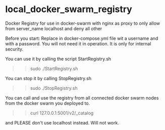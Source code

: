 # local_docker_swarm_registry
Docker Registry for use in docker-swarm with nginx as proxy to only allow from server_name localhost and deny all other

Before you start:
Replace in docker-compose.yml file <YourUsername> wit a username and <YourPassword> with a password. You will not need it in operation. It is only for internal security.

You can use it by calling the script StartRegistry.sh

>> sudo ./StartRegistry.sh

You can stop it by calling StopRegistry.sh

>> sudo ./StopRegistry.sh

You can call and use the registry from all connected docker swarm nodes from the docker swarm you deployed to.

>> curl 127.0.0.1:5001/v2/_catalog

and PLEASE don't use localhost instead. Will not work.
